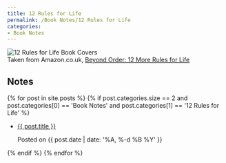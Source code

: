 ```yaml
---
title: 12 Rules for Life
permalink: /Book Notes/12 Rules for Life
categories:
- Book Notes
---
```


<div class="image">
  <img alt="12 Rules for Life Book Covers" src="{{ '/assets/images/12%20Rules%20for%20Life.png' | relative_url }}">
  <div class="caption">Taken from Amazon.co.uk, <a target="_blank" href="https://www.amazon.co.uk/Beyond-Order-More-Rules-Life/dp/0241407621">Beyond Order: 12 More Rules for Life</a></div>
</div>

Notes
-----

{% for post in site.posts %}
{% if post.categories.size == 2 and post.categories[0] == 'Book Notes' and post.categories[1] == '12 Rules for Life' %}
* <p class="margin-bottom-0"><a href="{{ post.url | relative_url }}">{{ post.title }}</a></p>
  <p class="post-timestamp">Posted on {{ post.date | date: '%A, %-d %B %Y' }}</p>
{% endif %}
{% endfor %}
